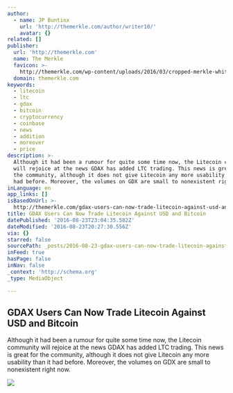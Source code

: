 ```yaml
---
author:
  - name: JP Buntinx
    url: 'http://themerkle.com/author/writer10/'
    avatar: {}
related: []
publisher:
  url: 'http://themerkle.com'
  name: The Merkle
  favicon: >-
    http://themerkle.com/wp-content/uploads/2016/03/cropped-merkle-white-1-192x192.png
  domain: themerkle.com
keywords:
  - litecoin
  - ltc
  - gdax
  - bitcoin
  - cryptocurrency
  - coinbase
  - news
  - addition
  - moreover
  - price
description: >-
  Although it had been a rumour for quite some time now, the Litecoin community
  will rejoice at the news GDAX has added LTC trading. This news is great for
  the community, although it does not give Litecoin any more usability than it
  had before. Moreover, the volumes on GDX are small to nonexistent right now.
inLanguage: en
app_links: []
isBasedOnUrl: >-
  http://themerkle.com/gdax-users-can-now-trade-litecoin-against-usd-and-bitcoin/
title: GDAX Users Can Now Trade Litecoin Against USD and Bitcoin
datePublished: '2016-08-23T23:04:35.582Z'
dateModified: '2016-08-23T20:27:30.556Z'
via: {}
starred: false
sourcePath: _posts/2016-08-23-gdax-users-can-now-trade-litecoin-against-usd-and-bitcoin.md
inFeed: true
hasPage: false
inNav: false
_context: 'http://schema.org'
_type: MediaObject

---
```

<article style=""><h1>GDAX Users Can Now Trade Litecoin Against USD and Bitcoin</h1><p>Although it had been a rumour for quite some time now, the Litecoin community will rejoice at the news GDAX has added LTC trading. This news is great for the community, although it does not give Litecoin any more usability than it had before. Moreover, the volumes on GDX are small to nonexistent right now.</p><img src="http://themerkle.com/wp-content/uploads/2016/08/shutterstock_174982505.jpg" /></article>